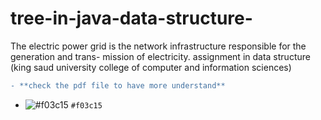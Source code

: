 # tree-in-java-data-structure-
The electric power grid is the network infrastructure responsible for the generation and trans- mission of electricity. assignment in data structure  (king saud university college of computer and information sciences) <br>
```diff
- **check the pdf file to have more understand**

```


- ![#f03c15](https://via.placeholder.com/15/f03c15/000000?text=+) `#f03c15`




